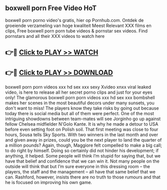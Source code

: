 ## boxwell porn Free Video HoT 

boxwell porn porno video's gratis, hier op Pornhub.com. Ontdek de groeiende verzameling van hoge kwaliteit Meest Relevant XXX films en clips,
Free boxwell porn porn tube videos & pornstar sex videos. Find pornstars and all their XXX videos to watch here


## 👉🔴 [Click to PLAY >> WATCH](http://us.freeplayer.one?title=boxwell_porn&ref=16D)

## 👉🔴 [Click to PLAY >> DOWNLOAD](http://us.freeplayer.one?title=boxwell_porn&ref=16D)


boxwell porn porn videos xxx hd sex xxx sexy Xvideo xnxx viral leaked video, is here to release all her secret porno clips and just for your eyes only! The glamorous boxwell porn porn videos xxx hd sex xxx bombshell makes her scenes in the most beautiful decors under many sunsets, you don't want to miss! The players know they take risks by going out because today there is social media but all of them were perfect. One of the most intriguing showdowns between team-mates will see Jorginho go up against fellow Chelsea midfielder N'Golo Kante. It is why he made a detour to USA before even setting foot on Polish soil. That first meeting was close to four hours, Sousa tells Sky Sports. With two winners in the last month and over and given away in prizes, could you be the next player to land the quarter of a million pounds? Again, though, Maggiore felt compelled to make a big call; to do right by himself. Doing so certainly did not hinder his development; if anything, it helped. Some people will think I’m stupid for saying that, but we have that belief and confidence that we can win it. Not many people on the outside will think that but I’m sure everyone in this dressing room – the players, the staff and the management – all have that same belief that we can. Rashford, however, insists there are no truth to those rumours and that he is focused on improving his own game.